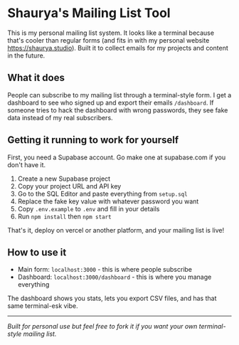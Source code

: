 # Shaurya's Mailing List Tool

This is my personal mailing list system. It looks like a terminal because that's cooler than regular forms (and fits in with my personal website https://shaurya.studio). Built it to collect emails for my projects and content in the future.

## What it does

People can subscribe to my mailing list through a terminal-style form. I get a dashboard to see who signed up and export their emails `/dashboard`. If someone tries to hack the dashboard with wrong passwords, they see fake data instead of my real subscribers.

## Getting it running to work for yourself

First, you need a Supabase account. Go make one at supabase.com if you don't have it.

1. Create a new Supabase project
2. Copy your project URL and API key
3. Go to the SQL Editor and paste everything from `setup.sql`
4. Replace the fake key value with whatever password you want
5. Copy `.env.example` to `.env` and fill in your details
6. Run `npm install` then `npm start`

That's it, deploy on vercel or another platform, and your mailing list is live!

## How to use it

- Main form: `localhost:3000` - this is where people subscribe
- Dashboard: `localhost:3000/dashboard` - this is where you manage everything

The dashboard shows you stats, lets you export CSV files, and has that same terminal-esk vibe.

---

*Built for personal use but feel free to fork it if you want your own terminal-style mailing list.*